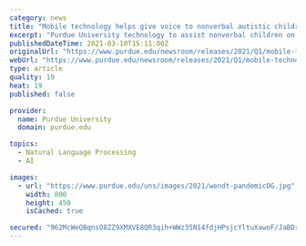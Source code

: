 ```yaml
---
category: news
title: "Mobile technology helps give voice to nonverbal autistic children during pandemic"
excerpt: "Purdue University technology to assist nonverbal children on the autism spectrum is helping families around the world during the COVID-19 pandemic, which has forced schools and clinics to rely more on remote options."
publishedDateTime: 2021-03-10T15:11:00Z
originalUrl: "https://www.purdue.edu/newsroom/releases/2021/Q1/mobile-technology-helps-give-voice-to-nonverbal-autistic-children-during-pandemic.html"
webUrl: "https://www.purdue.edu/newsroom/releases/2021/Q1/mobile-technology-helps-give-voice-to-nonverbal-autistic-children-during-pandemic.html"
type: article
quality: 19
heat: 19
published: false

provider:
  name: Purdue University
  domain: purdue.edu

topics:
  - Natural Language Processing
  - AI

images:
  - url: "https://www.purdue.edu/uns/images/2021/wendt-pandemicOG.jpg"
    width: 800
    height: 450
    isCached: true

secured: "962McWeQBqnsO8ZZ9XMXVE8QR3qih+WWz35N14fdjHPsjcYltuXawoF/JaBDr7kQHuGDKyulTpoQWt/sNrzwM24SFeKwkYLKWAYtqiyuBnmB4I7NyjQa4JY1lzzlfVwp9MgA8rdcBkS9orwwjAsZJuzApWpbz4WeJSDbtjDTJPjZ9cJYTXL9Gm5YEdZ8ciWK+TzVyCjPHlVXq7R6Ydh05lgnmqZAQHbXKvAshXoJCSkc107h+Rpnt1PZb1iz0DjSGOjDbvKyVz3hehUADSe4FAhKVxhXpJyzVy7RyhiXgNrHK/lRaCLTMZojy75hfIHzoCRcx9Pf+76ATZ8UfKQeM1K5yzD9WXohDg21Ikw5PZg=;3Dr4OLcVkCr4VBfhFQNXmg=="
---
```



